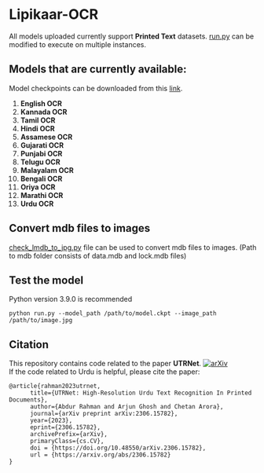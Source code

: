# Lipikaar-OCR

All models uploaded currently support **Printed Text** datasets. [run.py](run.py) can be modified to execute on multiple instances.

## Models that are currently available:
Model checkpoints can be downloaded from this [link](https://csciitd-my.sharepoint.com/:f:/g/personal/agarai_cstaff_iitd_ac_in/EpB6Cr98expDnB78qsdb4WEBTF1-MzKDqZvc-ARkaug9Wg?e=ADBnhb).</br>
1. **English OCR**
2. **Kannada OCR**</br>
3. **Tamil OCR**</br>
4. **Hindi OCR**</br>
5. **Assamese OCR**</br>
6. **Gujarati OCR**</br>
7. **Punjabi OCR**</br>
8. **Telugu OCR**</br>
9. **Malayalam OCR**</br>
10. **Bengali OCR**</br>
11. **Oriya OCR**</br>
12. **Marathi OCR**</br>
13. **Urdu OCR**</br>

      
## Convert mdb files to images
[check_lmdb_to_jpg.py](check_lmdb_to_jpg.py) file can be used to convert mdb files to images. (Path to mdb folder consists of data.mdb and lock.mdb files)

## Test the model
Python version 3.9.0 is recommended
```
python run.py --model_path /path/to/model.ckpt --image_path /path/to/image.jpg
```

## Citation
This repository contains code related to the paper **UTRNet**. [![arXiv](https://img.shields.io/badge/arXiv-2306.15782-darkred.svg)](https://arxiv.org/abs/2306.15782)</br>
If the code related to Urdu is helpful, please cite the paper:
```
@article{rahman2023utrnet,
      title={UTRNet: High-Resolution Urdu Text Recognition In Printed Documents}, 
      author={Abdur Rahman and Arjun Ghosh and Chetan Arora},
      journal={arXiv preprint arXiv:2306.15782},
      year={2023},
      eprint={2306.15782},
      archivePrefix={arXiv},
      primaryClass={cs.CV},
      doi = {https://doi.org/10.48550/arXiv.2306.15782},
      url = {https://arxiv.org/abs/2306.15782}
}
```

